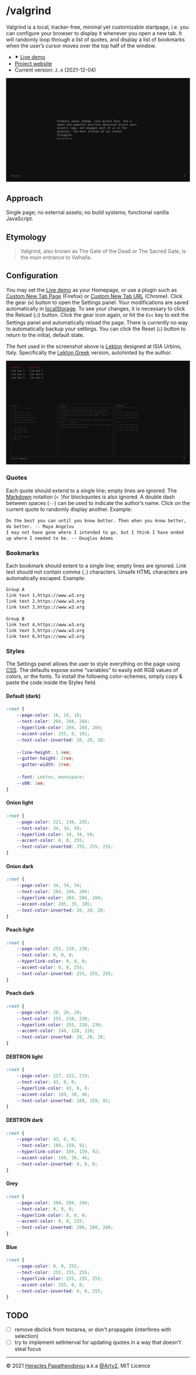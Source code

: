 # /valgrind

Valgrind is a local, tracker-free, minimal yet customizable startpage, i.e. you can configure your browser to display it whenever you open a new tab. It will randomly loop through a list of quotes, and display a list of bookmarks when the user’s cursor moves over the top half of the window.

- ⯈ [Live demo](https://rawcdn.githack.com/Arty2/valgrind/master/valgrind.html)
- [Project website](https://heracl.es/valgrind)
- Current version: `2.4` (2021-12-04)

![Screenshot of Valgrind’s start view](./screenshots/valgrind-screenshot_01.png)

## Approach

Single page; no external assets; no build systems; functional vanilla JavaScript.

## Etymology

> Valgrind, also known as The Gate of the Dead or The Sacred Gate, is the main entrance to Valhalla.


## Configuration

You may set the [Live demo](https://rawcdn.githack.com/Arty2/valgrind/master/valgrind.html) as your Homepage, or use a plugin such as [Custom New Tab Page](https://addons.mozilla.org/en-US/firefox/addon/custom-new-tab-page/) (Firefox) or [Custom New Tab URL](https://chrome.google.com/webstore/detail/custom-new-tab-url/mmjbdbjnoablegbkcklggeknkfcjkjia/) (Chrome). Click the gear (`⚙`) button<!-- , or double click anywhere --> to open the Settings panel. Your modifications are saved automatically in [localStorage](https://developer.mozilla.org/en-US/docs/Web/API/Window/localStorage). To see your changes, it is necessary to click the Reload (`⭯`) button. Click the gear icon again, or hit the `Esc` key to exit the Settings panel and automatically reload the page. There is currently no way to automatically backup your settings. You can click the Reset (`⭞`) button to return to the initial, default state.

The font used in the screenshot above is [Lekton](https://fonts.google.com/specimen/Lekton) designed at ISIA Urbino, Italy. Specifically the [Lekton Greek](https://www.roleplay.gr/blog/greekifying-lekton-font) version, autohinted by the author.

![Screenshot of Valgrind’s Settings panel](./screenshots/valgrind-screenshot_02.png)

### Quotes

Each quote should extend to a single line; empty lines are ignored. The [Markdown](https://heracl.es/markdown) notation (`> `)for blockquotes is also ignored. A double dash between spaces (` -- `) can be used to indicate the author’s name. Click on the current quote to randomly display another. Example:

```
Do the best you can until you know better. Then when you know better, do better. -- Maya Angelou
I may not have gone where I intended to go, but I think I have ended up where I needed to be. -- Douglas Adams
```

### Bookmarks

Each bookmark should extent to a single line; empty lines are ignored. Link text should not contain comma (`,`) characters. Unsafe HTML characters are automatically escaped. Example:

```
Group A
link text 1,https://www.w3.org
link text 2,https://www.w3.org
link text 3,https://www.w3.org

Group B
link text 4,https://www.w3.org
link text 5,https://www.w3.org
link text 6,https://www.w3.org
```

### Styles

The Settings panel allows the user to style everything on the page using [CSS](https://developer.mozilla.org/en-US/docs/Learn/CSS/First_steps/What_is_CSS). The defaults expose some “variables” to easily edit RGB values of colors, or the fonts. To install the following color-schemes, simply copy & paste the code inside the Styles field.

#### Default (dark)

```css
:root {
	--page-color: 16, 16, 16;
	--text-color: 204, 204, 204;
	--hyperlink-color: 204, 204, 204;
	--accent-color: 255, 0, 191;
	--text-color-inverted: 20, 20, 20;

	--line-height: 1.4em;
	--gutter-height: 2rem;
	--gutter-width: 2rem;

	--font: Lekton, monospace;
	--s00: 1em;
}
```

#### Onion light

```css
:root {
	--page-color: 221, 238, 255;
	--text-color: 34, 34, 50;
	--hyperlink-color: 34, 34, 50;
	--accent-color: 0, 0, 255;
	--text-color-inverted: 255, 255, 255;
}
```

#### Onion dark

```css
:root {
	--page-color: 34, 34, 34;
	--text-color: 204, 204, 204;
	--hyperlink-color: 204, 204, 204;
	--accent-color: 205, 35, 185;
	--text-color-inverted: 20, 20, 20;
}
```

#### Peach light

```css
:root {
	--page-color: 255, 210, 230;
	--text-color: 0, 0, 0;
	--hyperlink-color: 0, 0, 0;
	--accent-color: 0, 0, 255;
	--text-color-inverted: 255, 255, 255;
}
```

#### Peach dark

```css
:root {
	--page-color: 20, 20, 20;
	--text-color: 255, 210, 230;
	--hyperlink-color: 255, 210, 230;
	--accent-color: 248, 128, 120;
	--text-color-inverted: 20, 20, 20;
}
```

#### DEBTRON light

```css
:root {
	--page-color: 227, 222, 219;
	--text-color: 43, 0, 0;
	--hyperlink-color: 43, 0, 0;
	--accent-color: 189, 30, 46;
	--text-color-inverted: 189, 159, 92;
}
```

#### DEBTRON dark

```css
:root {
	--page-color: 43, 0, 0;
	--text-color: 189, 159, 92;
	--hyperlink-color: 189, 159, 92;
	--accent-color: 189, 30, 46;
	--text-color-inverted: 0, 0, 0;
}
```

#### Grey

```css
:root {
	--page-color: 204, 204, 204;
	--text-color: 0, 0, 0;
	--hyperlink-color: 0, 0, 0;
	--accent-color: 0, 0, 255;
	--text-color-inverted: 200, 200, 200;
}
```

#### Blue

```css
:root {
	--page-color: 0, 0, 255;
	--text-color: 255, 255, 255;
	--hyperlink-color: 255, 255, 255;
	--accent-color: 255, 0, 0;
	--text-color-inverted: 0, 0, 255;
}
```

## TODO

- [ ] remove dbclick from textarea, or don't propagate (interferes with selection)
- [ ] try to implement setInterval for updating quotes in a way that doesn't steal focus

* * *

© 2021 [Heracles Papatheodorou](https://heracl.es) a.k.a [@Arty2](https://www.twitter.com/Arty2), MIT Licence